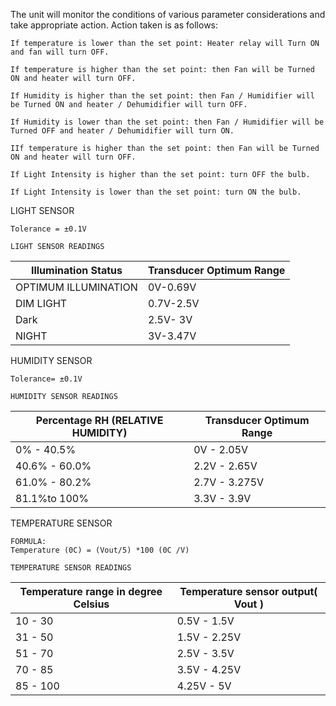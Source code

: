 The unit will monitor the conditions of various parameter considerations and take appropriate action. Action taken is as follows:

    If temperature is lower than the set point: Heater relay will Turn ON and fan will turn OFF.

    If temperature is higher than the set point: then Fan will be Turned ON and heater will turn OFF.

    If Humidity is higher than the set point: then Fan / Humidifier will be Turned ON and heater / Dehumidifier will turn OFF.

    If Humidity is lower than the set point: then Fan / Humidifier will be Turned OFF and heater / Dehumidifier will turn ON.

    IIf temperature is higher than the set point: then Fan will be Turned ON and heater will turn OFF.

    If Light Intensity is higher than the set point: turn OFF the bulb.

    If Light Intensity is lower than the set point: turn ON the bulb.






LIGHT SENSOR

    Tolerance = ±0.1V

    LIGHT SENSOR READINGS

| Illumination Status | Transducer Optimum Range |
| ------------- | ------------- |
| OPTIMUM ILLUMINATION  | 0V-0.69V  |
| DIM LIGHT  | 0.7V-2.5V  |
| Dark | 2.5V- 3V |
| NIGHT | 3V-3.47V |



HUMIDITY SENSOR

    Tolerance= ±0.1V

    HUMIDITY SENSOR READINGS
    
    
| Percentage RH (RELATIVE HUMIDITY) | Transducer Optimum Range |
| ------------- | ------------- |
| 0% - 40.5%  | 0V - 2.05V  |
| 40.6% - 60.0% | 2.2V - 2.65V |
| 61.0% - 80.2% | 2.7V - 3.275V |
| 81.1%to 100% | 3.3V - 3.9V |



TEMPERATURE SENSOR

    FORMULA:
    Temperature (0C) = (Vout/5) *100 (0C /V)

    TEMPERATURE SENSOR READINGS



| Temperature range in degree Celsius | Temperature sensor output( Vout ) |
| ------------- | ------------- |
| 10 - 30  | 0.5V - 1.5V  |
| 31 - 50 | 1.5V - 2.25V |
| 51 - 70 | 2.5V - 3.5V |
| 70 - 85 | 3.5V - 4.25V |
| 85 - 100 | 4.25V - 5V |


